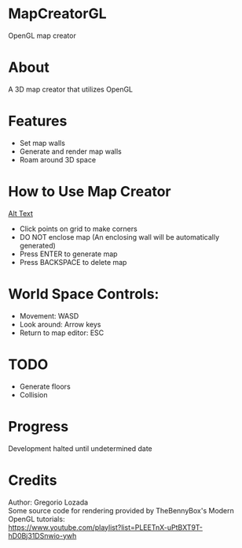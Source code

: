 # MapCreatorGL
OpenGL map creator
# About
A 3D map creator that utilizes OpenGL
# Features
- Set map walls
- Generate and render map walls
- Roam around 3D space
# How to Use Map Creator
[Alt Text](https://i.imgur.com/7LsFd2p.gifv)
- Click points on grid to make corners
- DO NOT enclose map (An enclosing wall will be automatically generated)
- Press ENTER to generate map
- Press BACKSPACE to delete map
# World Space Controls:
- Movement: WASD
- Look around: Arrow keys
- Return to map editor: ESC
# TODO
- Generate floors
- Collision
# Progress
Development halted until undetermined date
# Credits
Author: Gregorio Lozada</br>
Some source code for rendering provided by TheBennyBox's Modern OpenGL tutorials:</br>
https://www.youtube.com/playlist?list=PLEETnX-uPtBXT9T-hD0Bj31DSnwio-ywh
